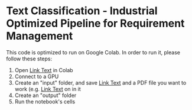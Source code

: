 # Text Classification - Industrial Optimized Pipeline for Requirement Management

This code is optimized to run on Google Colab. In order to run it, please follow these steps:

1. Open [Link Text](master_01_02_24.ipynb) in Colab
2. Connect to a GPU
3. Create an "input" folder, and save [Link Text](Arial.ttf) and a PDF file you want to work (e.g. [Link Text]() on in it
4. Create an "output" folder
5. Run the notebook's cells
